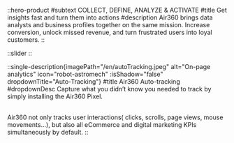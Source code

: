 ::hero-product
#subtext
COLLECT, DEFINE, ANALYZE & ACTIVATE
#title
Get insights fast and turn them into actions
#description
Air360 brings data analysts and business profiles together on the same mission.
Increase conversion, unlock missed revenue, and turn frustrated users into loyal customers.
::

::slider
::

::single-description{imagePath="/en/autoTracking.jpeg" alt="On-page analytics" icon="robot-astromech" :isShadow="false" dropdownTitle="Auto-Tracking"}
#title
Air360 Auto-tracking
#dropdownDesc
Capture what you didn’t know you needed to track by  simply installing the Air360 Pixel.

<br />
Air360 not only tracks user interactions( clicks, scrolls, page views, mouse movements...), but also all eCommerce and digital marketing KPIs simultaneously by default.
::